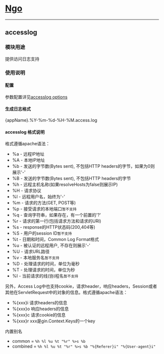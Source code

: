 # [Ngo](https://github.com/NetEase-Media/ngo)

---
## accesslog
### 模块用途
提供访问日志支持
### 使用说明
#### 配置
参数配置详见[accesslog options](config.md#accesslog-配置-serveraccesslogmwoptions)

#### 生成日志格式
{appName}.%Y-%m-%d-%H-%M.access.log

#### accesslog 格式说明
格式遵循apache语法：
- %a - 远程IP地址
- %A - 本地IP地址
- %b - 发送的字节数(Bytes sent), 不包括HTTP headers的字节，如果为0则展示'-'
- %B - 发送的字节数(Bytes sent), 不包括HTTP headers的字节
- %h - 远程主机名称(如果resolveHosts为false则展示IP)
- %H - 请求协议
- %l - 远程用户名，始终为'-'
- %m - 请求的方法(GET, POST等)
- %p - 接受请求的本地端口`暂不支持`
- %q - 查询字符串，如果存在，有一个前置的'?'
- %r - 请求的第一行(包括请求方法和请求的URI)
- %s - response的HTTP状态码(200,404等)
- %S - 用户的session ID`暂不支持`
- %t - 日期和时间，Common Log Format格式
- %u - 被认证的远程用户, 不存在则展示'-'
- %U - 请求URL路径
- %v - 本地服务名`暂不支持`
- %D - 处理请求的时间，单位为毫秒
- %T - 处理请求的时间，单位为秒
- %I - 当前请求的线(协)程名`暂不支持`

另外，Access Log中也支持cookie，请求header，响应headers，Session或者其他在ServletRequest中的对象的信息。格式遵循apache语法：
- %{xxx}i 请求headers的信息
- %{xxx}o 响应headers的信息
- %{xxx}c 请求cookie的信息
- %{xxx}r xxx是gin.Context.Keys的一个key 

内置别名
- common = `%h %l %u %t "%r" %>s %b`
- combined = `%h %l %u %t "%r" %>s %b "%{Referer}i" "%{User-agent}i"`